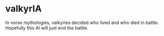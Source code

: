 # valkyrIA
In norse mythologies, valkyries decided who lived and who died in battle. Hopefully this AI will just end the battle.
